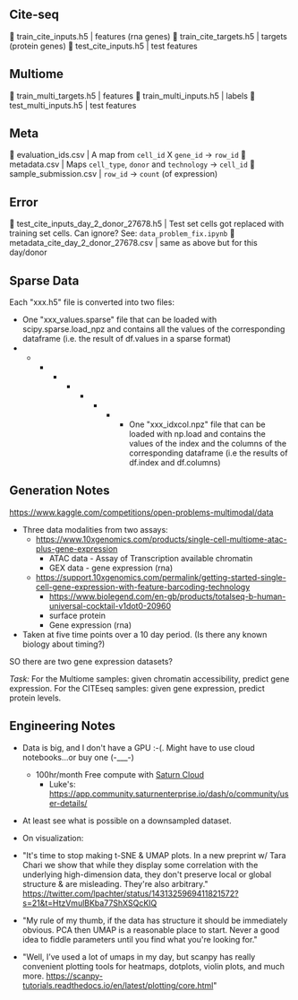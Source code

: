 ## Cite-seq 
 train_cite_inputs.h5 | features (rna genes)
 train_cite_targets.h5 | targets (protein genes)
 test_cite_inputs.h5 | test features

## Multiome
 train_multi_targets.h5 | features
 train_multi_inputs.h5 | labels
 test_multi_inputs.h5 | test features

## Meta
 evaluation_ids.csv | A map from `cell_id` X `gene_id` -> `row_id`
 metadata.csv | Maps `cell_type`, `donor` and `technology` -> `cell_id`
 sample_submission.csv | `row_id` -> `count` (of expression)

## Error
 test_cite_inputs_day_2_donor_27678.h5 | Test set cells got replaced with training set cells. Can ignore?  See: `data_problem_fix.ipynb` 
 metadata_cite_day_2_donor_27678.csv  | same as above but for this day/donor

## Sparse Data
Each "xxx.h5" file is converted into two files:

- One "xxx_values.sparse" file that can be loaded with scipy.sparse.load_npz and contains all the values of the corresponding dataframe (i.e. the result of df.values in a sparse format)
- - - - - - - - - One "xxx_idxcol.npz" file that can be loaded with np.load and contains the values of the index and the columns of the corresponding dataframe (i.e the results of df.index and df.columns)

## Generation Notes
https://www.kaggle.com/competitions/open-problems-multimodal/data

- Three data modalities from two assays:
  - https://www.10xgenomics.com/products/single-cell-multiome-atac-plus-gene-expression
    - ATAC data - Assay of Transcription available chromatin
    - GEX data - gene expression (rna)
  - https://support.10xgenomics.com/permalink/getting-started-single-cell-gene-expression-with-feature-barcoding-technology
    - https://www.biolegend.com/en-gb/products/totalseq-b-human-universal-cocktail-v1dot0-20960
    - surface protein
	- Gene expression (rna)
- Taken at five time points over a 10 day period. (Is there any known biology about timing?)

SO there are two gene expression datasets?

*Task:*
For the Multiome samples: given chromatin accessibility, predict gene expression.
For the CITEseq samples: given gene expression, predict protein levels.


## Engineering Notes
- Data is big, and I don't have a GPU :-(. Might have to use cloud notebooks...or buy one (-___-)
  - 100hr/month Free compute with [Saturn Cloud](https://www.kaggle.com/competitions/open-problems-multimodal/discussion/346999#1909222)
    - Luke's: https://app.community.saturnenterprise.io/dash/o/community/user-details/
- At least see what is possible on a downsampled dataset. 
 
 - On visualization:
  - "It's time to stop making t-SNE & UMAP plots. In a new preprint w/ Tara Chari we show that while they display some correlation with the underlying high-dimension data, they don't preserve local or global structure & are misleading. They're also arbitrary." https://twitter.com/lpachter/status/1431325969411821572?s=21&t=HtzVmulBKba77ShXSQcKIQ
  - "My rule of my thumb, if the data has structure it should be immediately obvious. PCA then UMAP is a reasonable place to start. Never a good idea to fiddle parameters until you find what you're looking for."
  - "Well, I’ve used a lot of umaps in my day, but scanpy has really convenient plotting tools for heatmaps, dotplots,  violin plots, and much more. https://scanpy-tutorials.readthedocs.io/en/latest/plotting/core.html"
